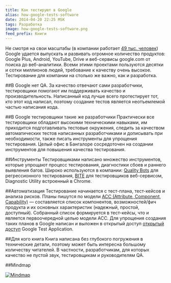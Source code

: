 ```yaml
---
title: Как тестируют в Google
alias: how-google-tests-software
date: 2014-04-20 22:25 MSK
tags: Разработка
image: how-google-tests-software.png
feed_prefix: Книги
---
```


Не смотря на свои масштабы (в компании работает [49 тыс. человек](http://investor.google.com/financial/tables.html))
Google удается выпускать и развивать огромное количество продуктов: Google Plus, Android, YouTube, Drive и веб-сервисы google.com от поиска до веб-аналитики.
Всеми этими проектами пользуются десятки и сотки миллионов людей, требование к качеству очень высокое. Тестирование для компании на столько же важно, как и разработка.

##В Google нет QA.
За качество отвечают сами разработчики, тестировщики помогают им поддерживать качество и производительность.
Написанный код лучше всего протестирует тот, кто этот код написал, поэтому создание тестов является неотъемлемой частью написания кода.


##В Google тестировщики такие же разработчики
Практически все тестировщики обладают высокими техническими навыками, им приходится подготавливать тестовые окружения,
следить за качеством автоматических тестов написанных разработчиками и дописывать при необходимости, также писать инструменты для упрощения тестирования.
Целый офис в Бангалоре сосредоточен на создании инструментов для повышения качества тестирования.


##Инструменты
Тестировщиками написано множество инструментов, которые упрощают процесс тестирования, диагностики сбоев и раннего выявления багов.
Широко используются в компании: [Quality Bots](https://code.google.com/p/qualitybots/) для регрессионного тестирования,
[BITE](https://code.google.com/p/bite-project/) для тестировщиков веб-сервисом, Diagnostic Utility встроенный в Chrome.


##Автоматизация
Тестирование начинается с тест-плана, тест-кейсов и анализа рисков. Планы пишутся по модели [ACC (Attribute, Component, Capability)](https://code.google.com/p/test-analytics/wiki/AccExplained)
 — составляется список компонентов, возможностей/фич продукта и их основных характеристик (надежный, простой, доступный).
Собранный список формируется в тест-кейсы, что и является первоочередной целью модели ACC.
Для упрощения создания таких планов в Google написан и выложен в открытый доступ [открытый доступ](https://code.google.com/p/test-analytics/) Google Test Application.

##Для кого книга
Книга написана без глубокого погружения в технические детали, поэтому может быть интересна большому количеству читателей.
В частности, разработчикам, для которых качество не пустой звук, тестировщикам и руководителям QA.


##Mindmap

<a href="/images/mindmaps/how-google-tests-software.png">![Mindmap](/images/mindmaps/how-google-tests-software/how-google-tests-software-thumb.png)</a>


